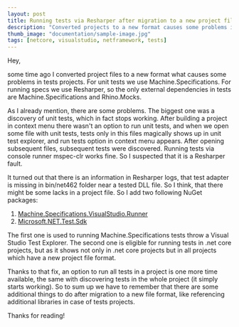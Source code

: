```yaml
---
layout: post
title: Running tests via Resharper after migration to a new project file format
description: "Converted projects to a new format causes some problems in tests projects. For unit tests which uses Machine.Specifications and Resharper Runner. In this article you will see how to fix those problems."
thumb_image: "documentation/sample-image.jpg"
tags: [netcore, visualstudio, netframework, tests]
---
```


Hey,

some time ago I converted project files to a new format what causes some problems in tests projects. For unit tests we use Machine.Specifications. For running specs we use Resharper, so the only external dependencies in tests are Machine.Specifications and Rhino.Mocks.

As I already mention, there are some problems. The biggest one was a discovery of unit tests, which in fact stops working. After building a project in context menu there wasn't an option to run unit tests, and when we open some file with unit tests, tests only in this files magically shows up in unit test explorer, and run tests option in context menu appears. After opening subsequent files, subsequent tests were discovered.  Running tests via console runner mspec-clr works fine. So I suspected that it is a Resharper fault.

It turned out that there is an information in Resharper logs, that test adapter is missing in bin/net462 folder near a tested DLL file. So I think, that there might be some lacks in a project file. So I add two following NuGet packages:
1. [Machine.Specifications.VisualStudio.Runner](https://www.nuget.org/packages/Machine.Specifications.Runner.VisualStudio/)
2. [Microsoft.NET.Test.Sdk](https://www.nuget.org/packages/Microsoft.NET.Test.Sdk/)

The first one is used to running Machine.Specifications tests throw a Visual Studio Test Explorer. The second one is eligible for running tests in .net core projects, but as it shows not only in .net core projects but in all projects which have a new project file format.

Thanks to that fix, an option to run all tests in a project is one more time available, the same with discovering tests in the whole project (it simply starts working). So to sum up we have to remember that there are some additional things to do after migration to a new file format, like referencing additional libraries in case of tests projects.


Thanks for reading!